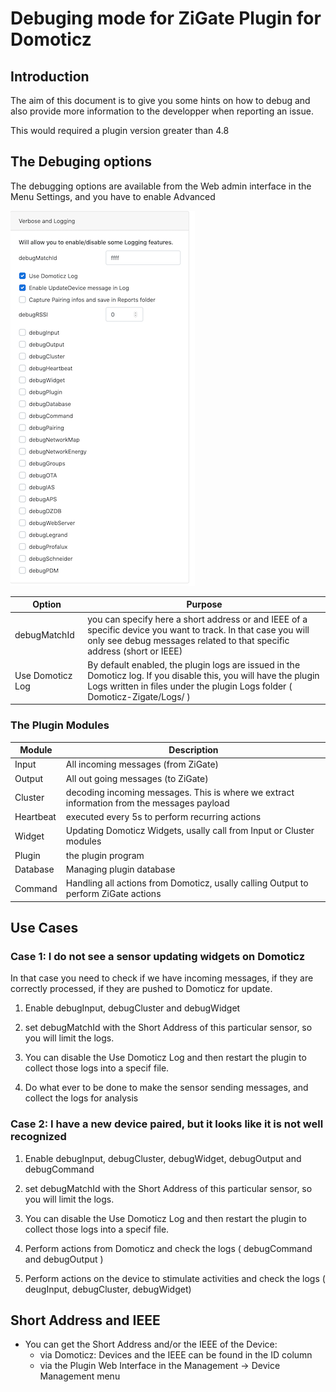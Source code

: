 # Debuging mode for ZiGate Plugin for Domoticz

## Introduction

The aim of this document is to give you some hints on how to debug and also provide more information to the developper when reporting an issue.

This would required a plugin version greater than 4.8


## The Debuging options

The debugging options are available from the Web admin interface in the Menu Settings, and you have to enable Advanced

![Debuging Options](../Images/debugingOptions.png)

| Option | Purpose |
| ------- | -------- |
| debugMatchId | you can specify here a short address or and IEEE of a specific device you want to track. In that case you will only see debug messages related to that specific address (short or IEEE) |
| Use Domoticz Log | By default enabled, the plugin logs are issued in the Domoticz log. If you disable this, you will have the plugin Logs written in files under the plugin Logs folder ( Domoticz-Zigate/Logs/ ) |

### The Plugin Modules

| Module | Description |
| ------ | ----------- |
| Input  | All incoming messages (from ZiGate) |
| Output | All out going messages (to ZiGate) |
| Cluster | decoding incoming messages. This is where we extract information from the messages payload |
| Heartbeat | executed every 5s to perform recurring actions |
| Widget | Updating Domoticz Widgets, usally call from Input or Cluster modules |
| Plugin | the plugin program |
| Database | Managing plugin database |
| Command | Handling all actions from Domoticz, usally calling Output to perform ZiGate actions |


## Use Cases

### Case 1: I do not see a sensor updating widgets on Domoticz

In that case you need to check if we have incoming messages, if they are correctly processed, if they are pushed to Domoticz for update.

1. Enable debugInput, debugCluster and debugWidget
1. set debugMatchId with the Short Address of this particular sensor, so you will limit the logs.
1. You can disable the Use Domoticz Log and then restart the plugin to collect those logs into a specif file.

1. Do what ever to be done to make the sensor sending messages, and collect the logs for analysis


### Case 2: I have a new device paired, but it looks like it is not well recognized

1. Enable debugInput, debugCluster, debugWidget, debugOutput and debugCommand
1. set debugMatchId with the Short Address of this particular sensor, so you will limit the logs.
1. You can disable the Use Domoticz Log and then restart the plugin to collect those logs into a specif file.

1. Perform actions from Domoticz and check the logs ( debugCommand and debugOutput )
1. Perform actions on the device to stimulate activities and check the logs ( deugInput, debugCluster, debugWidget)




## Short Address and IEEE

* You can get the Short Address and/or the IEEE of the Device:
  * via Domoticz: Devices and the IEEE can be found in the ID column
  * via the Plugin Web Interface in the Management -> Device Management menu
